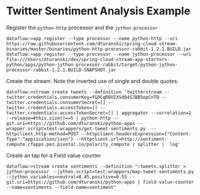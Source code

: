 # Twitter Sentiment Analysis Example


Register the `python-http` processor and the `jython-processor`

```
dataflow:>app register --type processor --name python-http --uri https://raw.githubusercontent.com/dturanski/spring-cloud-stream-binaries/master/binaries/python-http-processor-rabbit-1.2.1.BUILD.jar
dataflow:>app register --type processor --name jython-processor --uri file:///Users/dturanski/dev/spring-cloud-stream-app-starters-python/apps/python-jython-processor-rabbit/target/python-jython-processor-rabbit-1.2.1.BUILD-SNAPSHOT.jar
```



Create the stream. Note the inverted use of single and double quotes. 
```
dataflow:>stream create tweets --definition 'twitterstream --twitter.credentials.consumerKey=fGOCqR0UIXSdQ4SJBB5opCnTQ --twitter.credentials.consumerSecret=[] --twitter.credentials.accessToken=[] --twitter.credentials.accessTokenSecret=[] | aggregator --correlation=1 --release=#this.size()==5 | python-http --git.uri=https://github.com/dturanski/python-apps --wrapper.script=test-wrappers/get-tweet-sentiments.py  --httpclient.http-method=POST --httpclient.headersExpression={"Content-Type":"application/json"} --httpclient.url=http://sentiment-compute.cfapps.pez.pivotal.io/polarity_compute | splitter |  log'
```

Create an tap for a Field value counter
```
dataflow:>stream create sentiments --definition ":tweets.splitter > jython-processor --jython.script=test-wrappers/map-tweet-sentiments.py --jython.variables=neutral=0.45,positive=0.55 --git.uri=https://github.com/dturanski/python-apps | field-value-counter --name=sentiments --field-name=sentiment"

```
